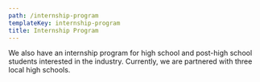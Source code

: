 ```yaml
---
path: /internship-program
templateKey: internship-program
title: Internship Program
---
```


We also have an internship program for high school and post-high school students interested in the industry. Currently, we are partnered with three local high schools.
